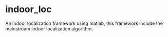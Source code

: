 # indoor_loc
An indoor localization framework using matlab, this framework include the mainstream indoor localization algorithm.

